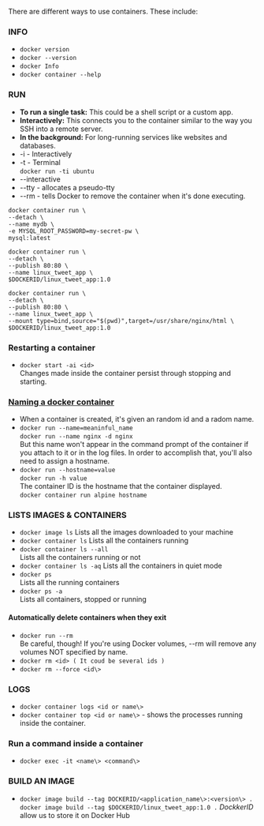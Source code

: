 There are different ways to use containers. These include:

### INFO

* `docker version`
* `docker --version`
* `docker Info`
* `docker container --help`

### RUN

* **To run a single task:** This could be a shell script or a custom app.  
* **Interactively:** This connects you to the container similar to the way you SSH into a remote server.
* **In the background:** For long-running services like websites and databases.
* -i - Interactively
* -t - Terminal  
`docker run -ti ubuntu`
* --interactive
* --tty - allocates a pseudo-tty
* --rm - tells Docker to remove the container when it's done executing.

````
docker container run \
--detach \
--name mydb \
-e MYSQL_ROOT_PASSWORD=my-secret-pw \
mysql:latest
````
````
docker container run \
--detach \
--publish 80:80 \
--name linux_tweet_app \
$DOCKERID/linux_tweet_app:1.0
````

````
docker container run \
--detach \
--publish 80:80 \
--name linux_tweet_app \
--mount type=bind,source="$(pwd)",target=/usr/share/nginx/html \
$DOCKERID/linux_tweet_app:1.0
````

### Restarting a container
* `docker start -ai <id>`  
  Changes made inside the container persist through stopping and starting.

### [Naming a docker container](https://www.digitalocean.com/community/tutorials/naming-docker-containers-3-tips-for-beginners)  
* When a container is created, it's given an random id and a radom name.
* `docker run --name=meaninful_name`  
  `docker run --name nginx -d nginx`  
  But this name won't appear in the command prompt of the container if you attach to it or in the log files. In order to accomplish that, you'll also need to assign a hostname.
* `docker run --hostname=value`  
  `docker run -h value`  
The container ID is the hostname that the container displayed.  
` docker container run alpine hostname `

### LISTS IMAGES & CONTAINERS

* `docker image ls`
  Lists all the images downloaded to your machine
* `docker container ls`
  Lists all the containers running
* `docker container ls --all`  
  Lists all the containers running or not
* `docker container ls -aq`
  Lists all the containers in quiet mode
* `docker ps`  
  Lists all the running containers
* `docker ps -a`  
  Lists all containers, stopped or running

#### Automatically delete containers when they exit
* `docker run --rm`  
   Be careful, though! If you're using Docker volumes, --rm will remove any volumes NOT specified by name.
* `docker rm <id> ( It coud be several ids )`
* `docker rm --force <id\>`

### LOGS
* `docker container logs <id or name\>`    
* `docker container top <id or name\>` - shows the processes running inside the container.

### Run a command inside a container
* `docker exec -it <name\> <command\>`

### BUILD AN IMAGE

* `docker image build --tag DOCKERID/<application_name\>:<version\> .`  
  `docker image build --tag $DOCKERID/linux_tweet_app:1.0 .`
  *DockkerID* allow us to store it on Docker Hub
